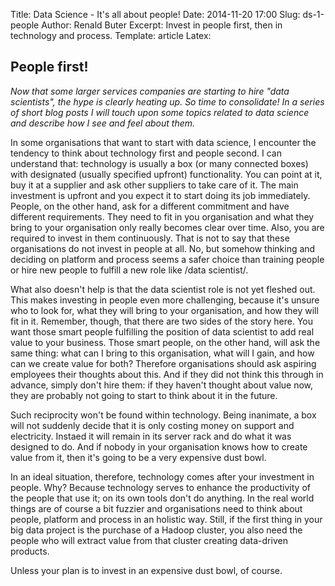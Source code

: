 Title: Data Science - It's all about people!
Date: 2014-11-20 17:00
Slug: ds-1-people
Author: Renald Buter
Excerpt: Invest in people first, then in technology and process.
Template: article
Latex:

## People first!

*Now that some larger services companies are starting to hire "data scientists", the hype is clearly
heating up. So time to consolidate! In a series of short blog posts I will touch upon some topics
related to data science and describe how I see and feel about them.*

In some organisations that want to start with data science, I encounter the tendency to think about
technology first and people second. I can understand that: technology is usually a box (or many
connected boxes) with designated (usually specified upfront) functionality. You can point at it, buy
it at a supplier and ask other suppliers to take care of it. The main investment is upfront and you
expect it to start doing its job immediately. People, on the other hand, ask for a different
commitment and have different requirements. They need to fit in you organisation and what they bring
to your organisation only really becomes clear over time. Also, you are required to invest in them
continuously. That is not to say that these organisations do not invest in people at all. No, but
somehow thinking and deciding on platform and process seems a safer choice than training people or
hire new people to fulfill a new role like /data scientist/.

What also doesn't help is that the data scientist role is not yet fleshed out. This makes investing
in people even more challenging, because it's unsure who to look for, what they will bring to your
organisation, and how they will fit in it. Remember, though, that there are two sides of the story
here. You want those smart people fulfilling the position of data scientist to add real value to
your business. Those smart people, on the other hand, will ask the same thing: what can I bring to
this organisation, what will I gain, and how can we create value for both? Therefore organisations
should ask aspiring employees their thoughts about this. And if they did not think this through in
advance, simply don't hire them: if they haven't thought about value now, they are probably not
going to start to think about it in the future.

Such reciprocity won't be found within technology. Being inanimate, a box will not suddenly decide
that it is only costing money on support and electricity. Instaed it will remain in its server rack
and do what it was designed to do. And if nobody in your organisation knows how to create value from
it, then it's going to be a very expensive dust bowl.

In an ideal situation, therefore, technology comes after your investment in people. Why? Because
technology serves to enhance the productivity of the people that use it; on its own tools don't do
anything. In the real world things are of course a bit fuzzier and organisations need to think about
people, platform and process in an holistic way. Still, if the first thing in your big data project
is the purchase of a Hadoop cluster, you also need the people who will extract value from that
cluster creating data-driven products. 

Unless your plan is to invest in an expensive dust bowl, of course.
